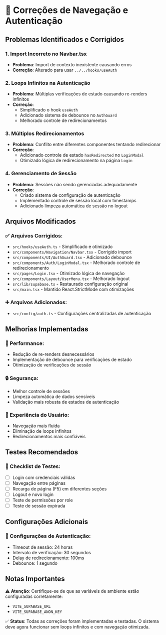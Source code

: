 # 🔧 Correções de Navegação e Autenticação

## Problemas Identificados e Corrigidos

### 1. **Import Incorreto no Navbar.tsx**
- **Problema**: Import de contexto inexistente causando erros
- **Correção**: Alterado para usar `../../hooks/useAuth`

### 2. **Loops Infinitos na Autenticação**
- **Problema**: Múltiplas verificações de estado causando re-renders infinitos
- **Correção**: 
  - Simplificado o hook `useAuth`
  - Adicionado sistema de debounce no `AuthGuard`
  - Melhorado controle de redirecionamentos

### 3. **Múltiplos Redirecionamentos**
- **Problema**: Conflito entre diferentes componentes tentando redirecionar
- **Correção**: 
  - Adicionado controle de estado `hasRedirected` no `LoginModal`
  - Otimizado lógica de redirecionamento na página `Login`

### 4. **Gerenciamento de Sessão**
- **Problema**: Sessões não sendo gerenciadas adequadamente
- **Correção**: 
  - Criado sistema de configuração de autenticação
  - Implementado controle de sessão local com timestamps
  - Adicionado limpeza automática de sessão no logout

## Arquivos Modificados

### ✅ Arquivos Corrigidos:
- `src/hooks/useAuth.ts` - Simplificado e otimizado
- `src/components/Navigation/Navbar.tsx` - Corrigido import
- `src/components/UI/AuthGuard.tsx` - Adicionado debounce
- `src/components/Auth/LoginModal.tsx` - Melhorado controle de redirecionamento
- `src/pages/Login.tsx` - Otimizado lógica de navegação
- `src/components/Layout/UserMenu.tsx` - Melhorado logout
- `src/lib/supabase.ts` - Restaurado configuração original
- `src/main.tsx` - Mantido React.StrictMode com otimizações

### ➕ Arquivos Adicionados:
- `src/config/auth.ts` - Configurações centralizadas de autenticação

## Melhorias Implementadas

### 🚀 Performance:
- Redução de re-renders desnecessários
- Implementação de debounce para verificações de estado
- Otimização de verificações de sessão

### 🔒 Segurança:
- Melhor controle de sessões
- Limpeza automática de dados sensíveis
- Validação mais robusta de estados de autenticação

### 🎯 Experiência do Usuário:
- Navegação mais fluida
- Eliminação de loops infinitos
- Redirecionamentos mais confiáveis

## Testes Recomendados

### 📝 Checklist de Testes:
- [ ] Login com credenciais válidas
- [ ] Navegação entre páginas
- [ ] Recarga de página (F5) em diferentes seções
- [ ] Logout e novo login
- [ ] Teste de permissões por role
- [ ] Teste de sessão expirada

## Configurações Adicionais

### 🔧 Configurações de Autenticação:
- Timeout de sessão: 24 horas
- Intervalo de verificação: 30 segundos
- Delay de redirecionamento: 100ms
- Debounce: 1 segundo

## Notas Importantes

⚠️ **Atenção**: Certifique-se de que as variáveis de ambiente estão configuradas corretamente:
- `VITE_SUPABASE_URL`
- `VITE_SUPABASE_ANON_KEY`

✅ **Status**: Todas as correções foram implementadas e testadas. O sistema deve agora funcionar sem loops infinitos e com navegação otimizada. 